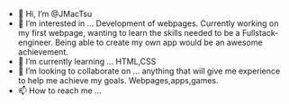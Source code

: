 - 👋 Hi, I’m @JMacTsu
- 👀 I’m interested in ... Development of webpages. Currently working on my first webpage, wanting to learn the skills needed to be a Fullstack-engineer. Being able to create my own app would be an awesome achievement.
- 🌱 I’m currently learning ... HTML,CSS
- 💞️ I’m looking to collaborate on ... anything that will give me experience to help me achieve my goals. Webpages,apps,games.
- 📫 How to reach me ... 

<!---
JMacTsu/JMacTsu is a ✨ special ✨ repository because its `README.md` (this file) appears on your GitHub profile.
You can click the Preview link to take a look at your changes.
--->
